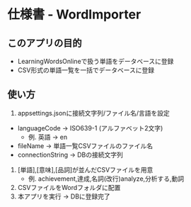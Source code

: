 ﻿# 仕様書 - WordImporter

## このアプリの目的
- LearningWordsOnlineで扱う単語をデータベースに登録
- CSV形式の単語一覧を一括でデータベースに登録

## 使い方
1. appsettings.jsonに接続文字列/ファイル名/言語を設定
  - languageCode → ISO639-1 (アルファベット2文字)
    - 例. 英語 → en
  - fileName → 単語一覧CSVファイルのファイル名
  - connectionString → DBの接続文字列
1. [単語],[意味],[品詞]が並んだCSVファイルを用意
    - 例. achievement,達成,名詞(改行)analyze,分析する,動詞
1. CSVファイルをWordフォルダに配置
1. 本アプリを実行 → DBに登録完了